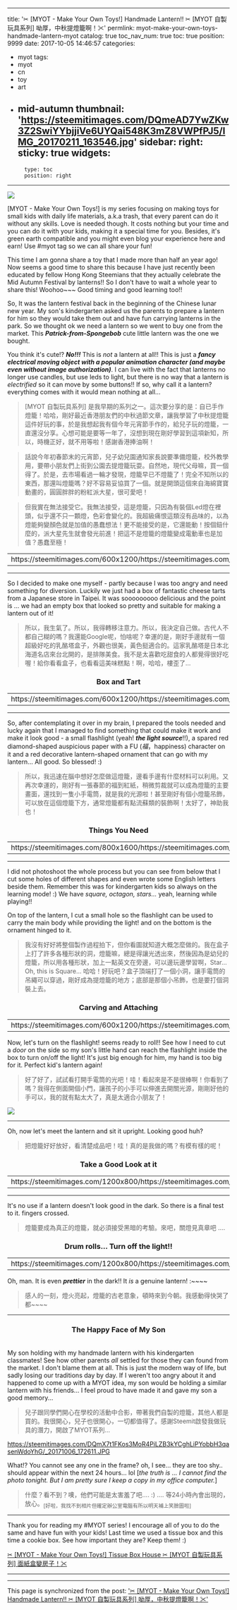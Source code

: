 
---
title: '✂ [MYOT - Make Your Own Toys!] Handmade Lantern!! ✂ [MYOT 自製玩具系列] 呦厚，中秋提燈籠啊！✂'
permlink: myot-make-your-own-toys-handmade-lantern-myot
catalog: true
toc_nav_num: true
toc: true
position: 9999
date: 2017-10-05 14:46:57
categories:
- myot
tags:
- myot
- cn
- toy
- art
- mid-autumn
thumbnail: 'https://steemitimages.com/DQmeAD7YwZKw3Z2SwiYYbjjiVe6UYQai548K3mZ8VWPfPJ5/IMG_20170211_163546.jpg'
sidebar:
    right:
        sticky: true
widgets:
    -
        type: toc
        position: right
---


![](https://steemitimages.com/DQmeAD7YwZKw3Z2SwiYYbjjiVe6UYQai548K3mZ8VWPfPJ5/IMG_20170211_163546.jpg)

[MYOT - Make Your Own Toys!] is my series focusing on making toys for small kids with daily life materials, a.k.a trash, that every parent can do it without any skills. Love is needed though. It costs nothing but your time and you can do it with your kids, making it a special time for you. Besides, it's green earth compatible and you might even blog your experience here and earn! Use #myot tag so we can all share your fun!

This time I am gonna share a toy that I made more than half an year ago! Now seems a good time to share this because I have just recently been educated by fellow Hong Kong Steemians that they actually celebrate the Mid Autumn Festival by lanterns!! So I don't have to wait a whole year to share this! Woohoo~~~ Good timing and good learning too!!

So, It was the lantern festival back in the beginning of the Chinese lunar new year. My son's kindergarten asked us the parents to prepare a lantern for him so they would take them out and have fun carrying lanterns in the park. So we thought ok we need a lantern so we went to buy one from the market. This ***Patrick-from-Spongebob*** cute little lantern was the one we bought. 

You think it's cute!? ***No!!!***  This is *not* a lantern at all!! This is just a ***fancy electrical moving object with a popular animation character (and maybe even without image authorization)***. I can live with the fact that lanterns no longer use candles, but use leds to light, but there is no way that a lantern is *electrified* so it can move by some buttons!! If so, why call it a lantern? everything comes with it would mean nothing at all...

>[MYOT 自製玩具系列] 是我早期的系列之一。這次要分享的是：自已手作燈籠！哈哈，剛好最近香港朋友們的中秋過節文章，讓我學習了中秋提燈籠這件好玩的事，於是我想起我有個今年元宵節手作的，給兒子玩的燈籠，一直還沒分享。心想可能是要等一年了，沒想到現在剛好學習到這項新知，所以，時機正好，就不用等啦！感謝香港捧油啊！

>話說今年初春節末的元宵節，兒子幼兒園通知家長說要準備燈籠，校外教學用，要帶小朋友們上街到公園去提燈籠玩耍。自然地，現代父母嘛，買一個得了。於是，去市場看過一輪才發現，燈籠早已不燈籠了！完全不知所以的東西，那還叫燈籠嗎？好不容易妥協買了一個。就是開頭這個來自海綿寶寶動畫的，圓圓胖胖的粉紅派大星，很可愛吧！

>但我實在無法接受它。我無法接受，這是燈籠，只因為有裝個Led燈在裡頭，似乎還不只一顆燈，色彩會變化的。我超級痛恨這類沒有品味的，以為燈能夠變顏色就是加值的愚蠢想法！更不能接受的是，它還能動！按個鈕什麼的，派大星先生就會發光前進！把這不是燈籠的燈籠變成電動車也是加值？愚蠢至極！

<table><tr>
<td>https://steemitimages.com/600x1200/https://steemitimages.com/DQmXXFPhixH9kLRgcTnydUsR28JjsbHvrNC7WgWDEGjBFeL/IMG_20170211_163157.jpg</td>
<td>https://steemitimages.com/600x1200/https://steemitimages.com/DQmPHvEDaSrJsRn7kUnv1kHU2DmJGVQprYyBN7DC7CQxjgZ/IMG_20170211_163436.jpg</td>
<td>https://steemitimages.com/600x1200/https://steemitimages.com/DQmdQk7ECuibAQ3TrS2MoxQdvv4eMuP8kLd8nzenKeHuUVd/IMG_20170211_163312.jpg</td>
</tr></table>

***

So I decided to make one myself - partly because I was too angry and need something for diversion. Luckily we just had a box of fantastic cheese tarts from a Japanese store in Taipei. It was sooooooooo delicious and the point is ... we had an empty box that looked so pretty and suitable for making a lantern out of it! 

>所以，我生氣了。所以，我得轉移注意力。所以，我決定自己做。古代人不都自己糊的嗎？我還能Google呢，怕啥呢？幸運的是，剛好手邊就有一個超級好吃的乳酪塔盒子，外觀也很美，黃色挺適合的。這家乳酪塔是日本北海道名店來台北開的，是排隊美食。我不是太喜歡吃甜食的人都覺得很好吃喔！給你看看盒子，也看看這美味糕點！啊，哈哈，樓歪了...

### <center>Box and Tart</center>

<table><tr>
<td>https://steemitimages.com/600x1200/https://steemitimages.com/DQmP7cBiiHfLM4kGiBEMvg7PfGpchCFPur9a8rBtZh7LNQV/1478960644686.jpg</td>
<td>https://steemitimages.com/600x1200/https://steemitimages.com/DQmW6LgYsyHrmQwgABzg8GoWpEaXPm8HGryHosY1dM6zmaP/1478960659191.jpg</td>
<td>https://steemitimages.com/600x1200/https://steemitimages.com/DQmabkDPy9gjJGu8U9EJnY8fJBQDVPTSNcKj1sb71A4vrkU/1478960651793.jpg</td>
</tr></table>

***

So, after contemplating it over in my brain, I prepared the tools needed and lucky again that I managed to find something that could make it work and make it look good - a small flashlight (yeah! ***the light source***!!), a spared red diamond-shaped auspicious paper with a FU (*福*，happiness) character on it and a red decorative lantern-shaped ornament that can go with my lantern... All good. So blessed! :)

>所以，我迅速在腦中想好怎麼做這燈籠，邊看手邊有什麼材料可以利用。又再次幸運的，剛好有一張春節的福到紅紙，稍微剪裁就可以成為燈籠的主要畫面，還找到一隻小手電筒，就是我的光源啦！甚至剛好有個小燈籠吊飾，可以放在這個燈籠下方，通常燈籠都有點流蘇類的裝飾啊！太好了，神助我也！

### <center>Things You Need</center>
<table><tr>
<td>https://steemitimages.com/800x1600/https://steemitimages.com/DQmNjvPNSsygYhtBR8r5Yme3NSgrAEgqFestgkXwL74JivZ/IMG_20170209_004732.jpg</td>
<td>https://steemitimages.com/800x1600/https://steemitimages.com/DQmdCKTWzjmVyVN9cz4ndbWqQBmQxEuRJZw3AT1AzZC1Wks/IMG_20170209_000016.jpg</td>
</tr></table>

***

I did not photoshoot the whole process but you can see from below that I cut some holes of different shapes and even wrote some English letters beside them. Remember this was for kindergarten kids so always on the learning mode! :) We have *square, octagon, stars...* yeah, learning while playing!! 

On top of the lantern, I cut a small hole so the flashlight can be used to carry the main body while providing the light! and on the bottom is the ornament hinged to it. 

>我沒有好好將整個製作過程拍下，但你看圖就知道大概怎麼做的。我在盒子上打了許多各種形狀的洞，燈籠嘛，總是得讓光透出來，然後因為是幼兒的燈籠，所以用各種形狀，加上一點英文在旁邊，可以邊玩邊學習啊，Star... Oh, this is Square... 哈哈！好玩吧？盒子頂端打了一個小洞，讓手電筒的吊繩可以穿過，剛好成為提燈籠的地方；底部是那個小吊飾，也是要打個洞裝上去。

### <center>Carving and Attaching</center>
<table><tr>
<td>https://steemitimages.com/600x1200/https://steemitimages.com/DQmPt9B8ujGnJA4pCnVx5E4XzfJWpTYzhW8FJ79dHWNEVYT/IMG_20170209_000651.jpg</td>
<td>https://steemitimages.com/600x1200/https://steemitimages.com/DQmTBXaz8LMJuRZVmtqKci7FjiM7Wum2FCbC8ojDrFKy753/IMG_20170209_005300.jpg</td>
<td>https://steemitimages.com/600x1200/https://steemitimages.com/DQmTTTVVTyR1dsJGMGS7NgFffGtLZzygj9zwAHPHxNrLWNK/IMG_20170209_003427.jpg</td>
</tr></table>

Now, let's turn on the flashlight! seems ready to roll!! See how I need to cut a *door* on the side so my son's little hand can reach the flashlight inside the box to turn on/off the light! It's just big enough for him, my hand is too big for it. Perfect kid's lantern again!

>好了好了，試試看打開手電筒的光吧！哇！看起來是不是很棒啊！你看到了嗎？我得在側面開個小門，讓孩子的小手可以伸進去開關光源，剛剛好他的手可以，我的就有點太大了，真是太適合小朋友了！

![](https://steemitimages.com/DQmZiMztvdQQoCFi7eV8xtdippTXVAgvaEmTWbxwakyWPhx/IMG_20170209_003530.jpg)

***

Oh, now let's meet the lantern and sit it upright. Looking good huh?

>把燈籠好好放好，看清楚成品吧！哇！真的是我做的嗎？有模有樣的呢！

### <center>Take a Good Look at it</center>
<table><tr>
<td>https://steemitimages.com/1200x800/https://steemitimages.com/DQmaWHF8EdXvY1A3gXKE1wj5V9Gd5xVUCheEo6k7Tde2Rmh/IMG_20170209_005504.jpg</td>
<td>https://steemitimages.com/1200x800/https://steemitimages.com/DQmPTqSB6inBjbq4MQCGFGUKDUyaXp3xwZSdt5BqXKmN79o/IMG_20170209_005322.jpg</td>
</tr></table>

***

It's no use if a lantern doesn't look good in the dark. So there is a final test to it. fingers crossed.

>燈籠要成為真正的燈籠，就必須接受黑暗的考驗。來吧，關燈見真章吧 .... 

### <center>Drum rolls... Turn off the light!!</center>

<table><tr>
<td>https://steemitimages.com/1200x800/https://steemitimages.com/DQmcjnrmcqUnnxeYYYajy6YyaSbPGST7Q94fh8UML5Ap2Wz/IMG_20170209_005624.jpg</td>
<td>https://steemitimages.com/1200x800/https://steemitimages.com/DQma95Z7FdHteJ3mEFLujtKJPveqm4cR9ebKg1jxEkBQJSq/IMG_20170209_005613.jpg</td>
</tr></table>

Oh, man. It is even ***prettier*** in the dark!! It *is* a genuine lantern! :~~~~

>感人的一刻，燈火亮起，燈籠的古老意象，頓時來到今朝。我感動得快哭了都~~~~

***

### <center>The Happy Face of My Son </center>

<br>My son holding with my handmade lantern with his kindergarten classmates! See how other parents *all* settled for those they can found from the market. I don't blame them at all. This is just the modern way of life, but sadly losing our traditions day by day. If I weren't too angry about it and happened to come up with a MYOT idea, my son would be holding a similar lantern with his friends... I feel proud to have made it and gave my son a good memory...

>兒子跟同學們開心在學校的活動中合影，帶著我們自製的燈籠，其他人都是買的。我很開心，兒子也很開心，一切都值得了。感謝Steemit啟發我做玩具的潛力，開啟了MYOT系列...

https://steemitimages.com/DQmX7t1FKos3MoR4PiLZB3kYCghLiPYobbH3qasenWdoYhG/_20171006_172611.JPG

What!? You cannot see any one in the frame? oh, I see... they are too shy.. should appear within the next 24 hours... lol
[*the truth is ... I cannot find the photo tonight. But I am pretty sure I keep a copy in my office computer.*]

>什麼？看不到？噢，他們可能是太害羞了吧.... :) .... 等24小時內會出現的，放心。<sub>[好啦，我找不到相片但確定辦公室電腦有所以明天補上笑臉圖啦]</sub>

***

Thank you for reading my #MYOT series! I encourage all of you to do the same and have fun with your kids! Last time we used a  tissue box and this time a cookie box. See how important they are? Keep them! :) 

[✂ [MYOT - Make Your Own Toys!] Tissue Box House ✂ [MYOT 自製玩具系列] 面紙盒變房子！✂](https://steemit.com/life/@deanliu/myot-make-your-own-toys-tissue-box-house-myot#@ionlysaymeep/re-wanderwithtwo-re-deanliu-myot-make-your-own-toys-tissue-box-house-myot-20170715t120122860z-20170715t122227741z)

***

- - -

This page is synchronized from the post: ['✂ [MYOT - Make Your Own Toys!] Handmade Lantern!! ✂ [MYOT 自製玩具系列] 呦厚，中秋提燈籠啊！✂'](https://steemit.com/@deanliu/myot-make-your-own-toys-handmade-lantern-myot)
